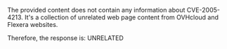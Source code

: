 The provided content does not contain any information about CVE-2005-4213. It's a collection of unrelated web page content from OVHcloud and Flexera websites.

Therefore, the response is: UNRELATED